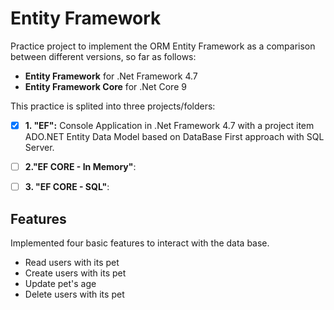 
# Entity Framework

Practice project to implement the ORM Entity Framework as a comparison between different versions, so far as follows:

- **Entity Framework** for .Net Framework 4.7
- **Entity Framework Core** for .Net Core 9

This practice is splited into three projects/folders:

- [x]  **1. "EF":** Console Application in .Net Framework 4.7 with a project item ADO.NET Entity Data Model based on DataBase First approach with SQL Server.

- [ ] **2."EF CORE - In Memory"**: 

- [ ] **3. "EF CORE - SQL"**: 



## Features

Implemented four basic features to interact with the data base. 

- Read users with its pet
- Create users with its pet
- Update pet's age
- Delete users with its pet

